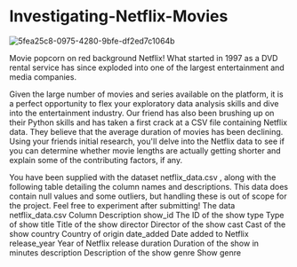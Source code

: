 # Investigating-Netflix-Movies
![5fea25c8-0975-4280-9bfe-df2ed7c1064b](https://github.com/muradmashhour/Investigating-Netflix-Movies/assets/143474411/767a03a7-e3d0-46c4-a960-0c315736be9c)

Movie popcorn on red background
Netflix! What started in 1997 as a DVD rental service has since exploded into one of the largest entertainment and media companies.

Given the large number of movies and series available on the platform, it is a perfect opportunity to flex your exploratory data analysis skills and dive into the entertainment industry. Our friend has also been brushing up on their Python skills and has taken a first crack at a CSV file containing Netflix data. They believe that the average duration of movies has been declining. Using your friends initial research, you'll delve into the Netflix data to see if you can determine whether movie lengths are actually getting shorter and explain some of the contributing factors, if any.

You have been supplied with the dataset netflix_data.csv , along with the following table detailing the column names and descriptions. This data does contain null values and some outliers, but handling these is out of scope for the project. Feel free to experiment after submitting!
The data
netflix_data.csv
Column	Description
show_id	The ID of the show
type	Type of show
title	Title of the show
director	Director of the show
cast	Cast of the show
country	Country of origin
date_added	Date added to Netflix
release_year	Year of Netflix release
duration	Duration of the show in minutes
description	Description of the show
genre	Show genre
